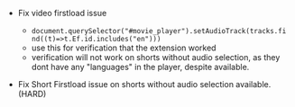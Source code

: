 * Fix video firstload issue 
  * `document.querySelector("#movie_player").setAudioTrack(tracks.find((t)=>t.Ef.id.includes("en")))`
  * use this for verification that the extension worked
  * verification will not work on shorts without audio selection, as they dont have any "languages" in the player, despite available.

* Fix Short Firstload issue on shorts without audio selection available. (HARD)

